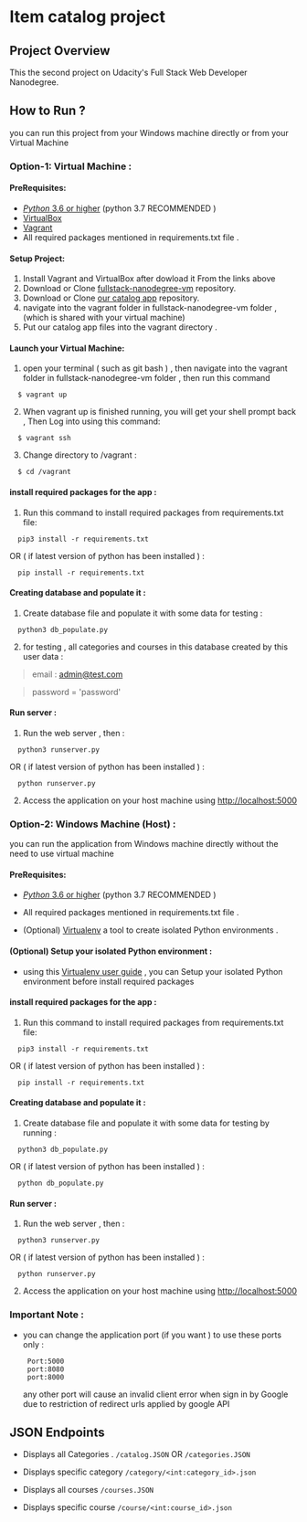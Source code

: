 # Item catalog project

## Project Overview
This the second project on Udacity's Full Stack Web Developer Nanodegree. 
## How to Run ?
you can run this project from your Windows machine directly or from your Virtual Machine

### Option-1: Virtual Machine :

#### PreRequisites:
   * [_Python_ 3.6 or higher](https://www.python.org/) (python 3.7 RECOMMENDED ) 
  * [VirtualBox](https://www.virtualbox.org/)
  * [Vagrant](https://www.vagrantup.com/)
  * All required packages mentioned in requirements.txt file .
#### Setup Project:
  1. Install Vagrant and VirtualBox after dowload it From the links above
  2. Download or Clone [fullstack-nanodegree-vm](https://github.com/udacity/fullstack-nanodegree-vm) repository.
  3. Download or Clone [our catalog app](https://github.com/abousamraa/item-catalog-project.git) repository.
  4. navigate into the vagrant folder in fullstack-nanodegree-vm folder ,  (which is shared with your virtual machine)
  5. Put our catalog app files into the vagrant directory .
  
#### Launch your Virtual Machine:
  1. open your terminal ( such as git bash ) , then navigate into the vagrant folder in fullstack-nanodegree-vm folder , then run this command   
  ```
    $ vagrant up
  ```
  2. When vagrant up is finished running, you will get your shell prompt back , Then Log into using this command:
  
  ```
    $ vagrant ssh
  ```
  3. Change directory to /vagrant :
  ```
    $ cd /vagrant
  ```
  
#### install required packages for the app : 

  1. Run this command to install required packages from requirements.txt file:
  
  ```
    pip3 install -r requirements.txt 
  ```
 OR ( if latest version of python has been installed ) :
  ```
    pip install -r requirements.txt 
  ``` 
#### Creating database and populate it : 

  1. Create database file and populate it with some data for testing  :
  
  ```
    python3 db_populate.py 
  ```
 2. for testing , all categories and courses in this database created by this user data : 

> email : admin@test.com

> password = 'password'

#### Run server  : 

  1. Run the web server , then  :
  
  ```
    python3 runserver.py 
  ```
   OR ( if latest version of python has been installed ) :
  ```
    python runserver.py  
  ``` 
 
2.  Access the application on your host machine using  [http://localhost:5000](http://localhost:5000/)


### Option-2: Windows Machine (Host) :
you can run the application from Windows machine directly without the need to use virtual machine 
#### PreRequisites:
  * [_Python_ 3.6 or higher](https://www.python.org/) (python 3.7 RECOMMENDED ) 

  * All required packages mentioned in requirements.txt file .
  * (Optional) [ Virtualenv](https://virtualenv.pypa.io/en/latest/) a tool to create isolated Python environments .
#### (Optional) Setup your isolated Python environment  :
  * using this [Virtualenv user guide](https://virtualenv.pypa.io/en/latest/userguide/) , you can Setup your isolated Python environment before install required packages
#### install required packages for the app : 

  1. Run this command to install required packages from requirements.txt file:
  
  ```
    pip3 install -r requirements.txt 
  ```
OR ( if latest version of python has been installed ) :
  ```
    pip install -r requirements.txt 
  ``` 
#### Creating database and populate it : 

  1. Create database file and populate it with some data for testing by running :
  
  ```
    python3 db_populate.py 
  ```
 OR ( if latest version of python has been installed ) :
  ```
    python db_populate.py  
  ``` 

#### Run server  : 
  1. Run the web server , then  :
  
  ```
    python3 runserver.py 
  ```
  OR ( if latest version of python has been installed ) :
  ```
    python runserver.py  
  ``` 
2.  Access the application on your host machine using  [http://localhost:5000](http://localhost:5000/)

 ### Important Note :
*  you can change the application port (if you want ) to use these ports only : 
   ```
    Port:5000
    port:8080
    port:8000 
    ```
    any other port will cause an invalid client error when sign in by Google due to restriction of redirect urls applied by google API

## JSON Endpoints

  - Displays all Categories .
 `/catalog.JSON` OR `/categories.JSON`

   - Displays specific category
 `/category/<int:category_id>.json`

  - Displays all courses
`/courses.JSON`

   - Displays specific course
 `/course/<int:course_id>.json`
